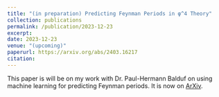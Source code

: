 ```yaml
---
title: "(in preparation) Predicting Feynman Periods in φ^4 Theory"
collection: publications
permalink: /publication/2023-12-23
excerpt: 
date: 2023-12-23
venue: "(upcoming)"
paperurl: https://arxiv.org/abs/2403.16217
citation:
---
```

This paper is will be on my work with Dr. Paul-Hermann Balduf on using machine learning for predicting Feynman periods. It is now on [ArXiv](https://arxiv.org/abs/2403.16217). 